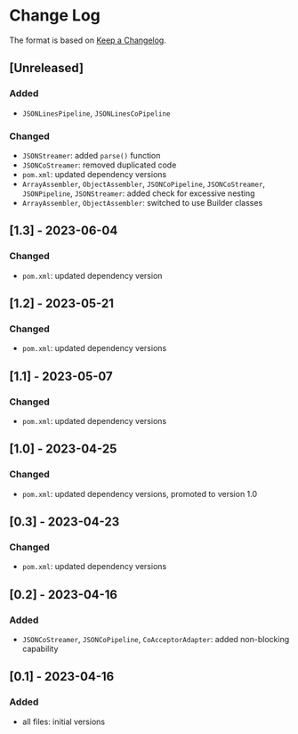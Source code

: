 # Change Log

The format is based on [Keep a Changelog](http://keepachangelog.com/).

## [Unreleased]
### Added
- `JSONLinesPipeline`, `JSONLinesCoPipeline`
### Changed
- `JSONStreamer`: added `parse()` function
- `JSONCoStreamer`: removed duplicated code
- `pom.xml`: updated dependency versions
- `ArrayAssembler`, `ObjectAssembler`, `JSONCoPipeline`, `JSONCoStreamer`, `JSONPipeline`, `JSONStreamer`: added check
  for excessive nesting
- `ArrayAssembler`, `ObjectAssembler`: switched to use Builder classes

## [1.3] - 2023-06-04
### Changed
- `pom.xml`: updated dependency version

## [1.2] - 2023-05-21
### Changed
- `pom.xml`: updated dependency versions

## [1.1] - 2023-05-07
### Changed
- `pom.xml`: updated dependency versions

## [1.0] - 2023-04-25
### Changed
- `pom.xml`: updated dependency versions, promoted to version 1.0

## [0.3] - 2023-04-23
### Changed
- `pom.xml`: updated dependency versions

## [0.2] - 2023-04-16
### Added
- `JSONCoStreamer`, `JSONCoPipeline`, `CoAcceptorAdapter`: added non-blocking capability

## [0.1] - 2023-04-16
### Added
- all files: initial versions
